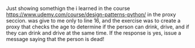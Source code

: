 Just showing somethign the i learned in the course https://www.udemy.com/course/design-patterns-python/ in the proxy seccion.
was give to me only to line 16, and the exercise was to create a proxy that checks the age to determine if the person can drink, drive, and if they can drink and drive at the same time. If the response is yes, issue a message saying that the person is dead!
